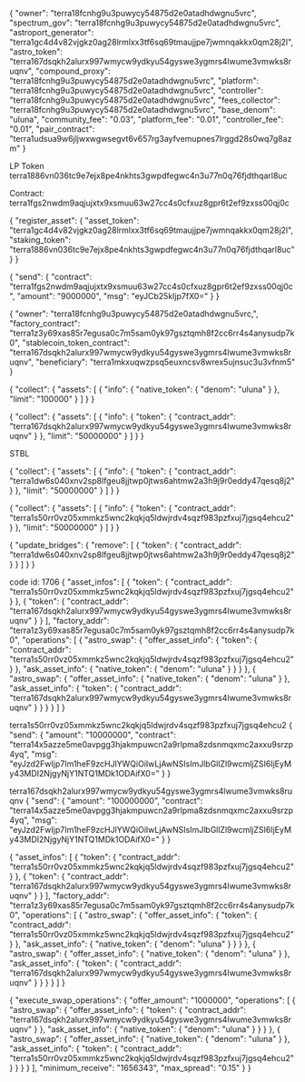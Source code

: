 {
    "owner": "terra18fcnhg9u3puwycy54875d2e0atadhdwgnu5vrc",
    "spectrum_gov": "terra18fcnhg9u3puwycy54875d2e0atadhdwgnu5vrc",
    "astroport_generator": "terra1gc4d4v82vjgkz0ag28lrmlxx3tf6sq69tmaujjpe7jwmnqakkx0qm28j2l",
    "astro_token": "terra167dsqkh2alurx997wmycw9ydkyu54gyswe3ygmrs4lwume3vmwks8ruqnv",
    "compound_proxy": "terra18fcnhg9u3puwycy54875d2e0atadhdwgnu5vrc",
    "platform": "terra18fcnhg9u3puwycy54875d2e0atadhdwgnu5vrc",
    "controller": "terra18fcnhg9u3puwycy54875d2e0atadhdwgnu5vrc",
    "fees_collector": "terra18fcnhg9u3puwycy54875d2e0atadhdwgnu5vrc",
    "base_denom": "uluna",
    "community_fee": "0.03",
    "platform_fee": "0.01",
    "controller_fee": "0.01",
    "pair_contract": "terra1udsua9w6jljwxwgwsegvt6v657rg3ayfvemupnes7lrggd28s0wq7g8azm"
}

LP Token terra1886vn036tc9e7ejx8pe4nkhts3gwpdfegwc4n3u77n0q76fjdthqarl8uc

Contract: terra1fgs2nwdm9aqjujxtx9xsmuu63w27cc4s0cfxuz8gpr6t2ef9zxss00qj0c

{
    "register_asset": {
        "asset_token": "terra1gc4d4v82vjgkz0ag28lrmlxx3tf6sq69tmaujjpe7jwmnqakkx0qm28j2l",
        "staking_token": "terra1886vn036tc9e7ejx8pe4nkhts3gwpdfegwc4n3u77n0q76fjdthqarl8uc"
    }
}

{
    "send": {
        "contract": "terra1fgs2nwdm9aqjujxtx9xsmuu63w27cc4s0cfxuz8gpr6t2ef9zxss00qj0c",
        "amount": "9000000",
        "msg": "eyJCb25kIjp7fX0="
    }
}

{
    "owner": "terra18fcnhg9u3puwycy54875d2e0atadhdwgnu5vrc,",
    "factory_contract": "terra1z3y69xas85r7egusa0c7m5sam0yk97gsztqmh8f2cc6rr4s4anysudp7k0",
    "stablecoin_token_contract": "terra167dsqkh2alurx997wmycw9ydkyu54gyswe3ygmrs4lwume3vmwks8ruqnv",
    "beneficiary": "terra1mkxuqwzpsq5euxncsv8wrex5ujnsuc3u3vfnm5"
}

{
    "collect": {
        "assets": [
            {
                "info": {
                    "native_token": {
                        "denom": "uluna"
                    }
                },
                "limit": "100000"
            }
        ]
    }
}

{
    "collect": {
        "assets": [
            {
                "info": {
                    "token": {
                        "contract_addr": "terra167dsqkh2alurx997wmycw9ydkyu54gyswe3ygmrs4lwume3vmwks8ruqnv"
                    }
                },
                "limit": "50000000"
            }
        ]
    }
}

STBL


{
    "collect": {
        "assets": [
            {
                "info": {
                    "token": {
                        "contract_addr": "terra1dw6s040xnv2sp8lfgeu8jjtwp0jtws6ahtmw2a3h9j9r0eddy47qesq8j2"
                    }
                },
                "limit": "50000000"
            }
        ]
    }
}

{
    "collect": {
        "assets": [
            {
                "info": {
                    "token": {
                        "contract_addr": "terra1s50rr0vz05xmmkz5wnc2kqkjq5ldwjrdv4sqzf983pzfxuj7jgsq4ehcu2"
                    }
                },
                "limit": "50000000"
            }
        ]
    }
}

{
    "update_bridges": {
        "remove": [
                {
                    "token": {
                      "contract_addr": "terra1dw6s040xnv2sp8lfgeu8jjtwp0jtws6ahtmw2a3h9j9r0eddy47qesq8j2"
                    }
                  }
        ]
    }
}

code id: 1706
{
    "asset_infos": [
        {
            "token": {
                "contract_addr": "terra1s50rr0vz05xmmkz5wnc2kqkjq5ldwjrdv4sqzf983pzfxuj7jgsq4ehcu2"
            }
        },
        {
            "token": {
                "contract_addr": "terra167dsqkh2alurx997wmycw9ydkyu54gyswe3ygmrs4lwume3vmwks8ruqnv"
            }
        }
    ],
    "factory_addr": "terra1z3y69xas85r7egusa0c7m5sam0yk97gsztqmh8f2cc6rr4s4anysudp7k0",
    "operations": [
        {
            "astro_swap": {
                "offer_asset_info": {
                    "token": {
                        "contract_addr": "terra1s50rr0vz05xmmkz5wnc2kqkjq5ldwjrdv4sqzf983pzfxuj7jgsq4ehcu2"
                    }
                },
                "ask_asset_info": {
                    "native_token": {
                        "denom": "uluna"
                    }
                }
            }
        },
        {
            "astro_swap": {
                "offer_asset_info": {
                    "native_token": {
                        "denom": "uluna"
                    }
                },
                "ask_asset_info": {
                    "token": {
                        "contract_addr": "terra167dsqkh2alurx997wmycw9ydkyu54gyswe3ygmrs4lwume3vmwks8ruqnv"
                    }
                }
            }
        }
    ]
}

terra1s50rr0vz05xmmkz5wnc2kqkjq5ldwjrdv4sqzf983pzfxuj7jgsq4ehcu2
{
  "send": {
    "amount": "10000000",
    "contract": "terra14x5azze5me0avpgg3hjakmpuwcn2a9rlpma8zdsnmqxmc2axxu9srzp4yq",
    "msg": "eyJzd2FwIjp7Im1heF9zcHJlYWQiOiIwLjAwNSIsImJlbGllZl9wcmljZSI6IjEyMy43MDI2NjgyNjY1NTQ1MDk1ODAifX0="
  }
}

terra167dsqkh2alurx997wmycw9ydkyu54gyswe3ygmrs4lwume3vmwks8ruqnv
{
  "send": {
    "amount": "100000000",
    "contract": "terra14x5azze5me0avpgg3hjakmpuwcn2a9rlpma8zdsnmqxmc2axxu9srzp4yq",
    "msg": "eyJzd2FwIjp7Im1heF9zcHJlYWQiOiIwLjAwNSIsImJlbGllZl9wcmljZSI6IjEyMy43MDI2NjgyNjY1NTQ1MDk1ODAifX0="
  }
}

{
    "asset_infos": [
        {
            "token": {
                "contract_addr": "terra1s50rr0vz05xmmkz5wnc2kqkjq5ldwjrdv4sqzf983pzfxuj7jgsq4ehcu2"
            }
        },
        {
            "token": {
                "contract_addr": "terra167dsqkh2alurx997wmycw9ydkyu54gyswe3ygmrs4lwume3vmwks8ruqnv"
            }
        }
    ],
    "factory_addr": "terra1z3y69xas85r7egusa0c7m5sam0yk97gsztqmh8f2cc6rr4s4anysudp7k0",
    "operations": [
        {
            "astro_swap": {
                "offer_asset_info": {
                    "token": {
                        "contract_addr": "terra1s50rr0vz05xmmkz5wnc2kqkjq5ldwjrdv4sqzf983pzfxuj7jgsq4ehcu2"
                    }
                },
                "ask_asset_info": {
                    "native_token": {
                        "denom": "uluna"
                    }
                }
            }
        },
        {
            "astro_swap": {
                "offer_asset_info": {
                    "native_token": {
                        "denom": "uluna"
                    }
                },
                "ask_asset_info": {
                    "token": {
                        "contract_addr": "terra167dsqkh2alurx997wmycw9ydkyu54gyswe3ygmrs4lwume3vmwks8ruqnv"
                    }
                }
            }
        }
    ]
}

{
    "execute_swap_operations": {
        "offer_amount": "1000000",
        "operations": [
            {
                "astro_swap": {
                    "offer_asset_info": {
                        "token": {
                            "contract_addr": "terra167dsqkh2alurx997wmycw9ydkyu54gyswe3ygmrs4lwume3vmwks8ruqnv"
                        }
                    },
                    "ask_asset_info": {
                        "native_token": {
                            "denom": "uluna"
                        }
                    }
                }
            },
            {
                "astro_swap": {
                    "offer_asset_info": {
                        "native_token": {
                            "denom": "uluna"
                        }
                    },
                    "ask_asset_info": {
                        "token": {
                            "contract_addr": "terra1s50rr0vz05xmmkz5wnc2kqkjq5ldwjrdv4sqzf983pzfxuj7jgsq4ehcu2"
                        }
                    }
                }
            }
        ],
        "minimum_receive": "1656343",
        "max_spread": "0.15"
    }
}